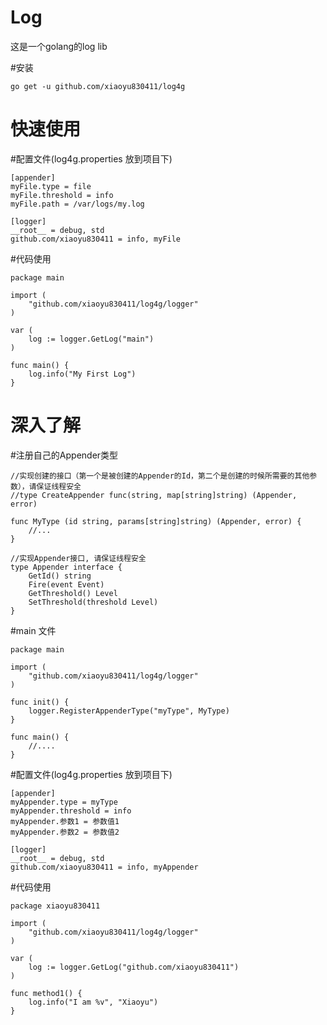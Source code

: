 Log
==========
这是一个golang的log lib

#安装
```shell
go get -u github.com/xiaoyu830411/log4g
```

快速使用
==========
#配置文件(log4g.properties 放到项目下)
```shell
[appender]
myFile.type = file
myFile.threshold = info
myFile.path = /var/logs/my.log

[logger]
__root__ = debug, std
github.com/xiaoyu830411 = info, myFile

```
#代码使用

```golang
package main

import (
	"github.com/xiaoyu830411/log4g/logger"
)

var (
    log := logger.GetLog("main")
)

func main() {
    log.info("My First Log")
}
```

深入了解
==========

#注册自己的Appender类型

```golang
//实现创建的接口（第一个是被创建的Appender的Id，第二个是创建的时候所需要的其他参数），请保证线程安全
//type CreateAppender func(string, map[string]string) (Appender, error)

func MyType (id string, params[string]string) (Appender, error) {
	//...
}

//实现Appender接口, 请保证线程安全
type Appender interface {
	GetId() string
	Fire(event Event)
	GetThreshold() Level
	SetThreshold(threshold Level)
}
```

#main 文件

```golang
package main

import (
    "github.com/xiaoyu830411/log4g/logger"
)

func init() {
	logger.RegisterAppenderType("myType", MyType)
}

func main() {
    //....
}
```

#配置文件(log4g.properties 放到项目下)
```shell
[appender]
myAppender.type = myType
myAppender.threshold = info
myAppender.参数1 = 参数值1
myAppender.参数2 = 参数值2

[logger]
__root__ = debug, std
github.com/xiaoyu830411 = info, myAppender
```
#代码使用
```golang
package xiaoyu830411

import (
    "github.com/xiaoyu830411/log4g/logger"
)

var (
	log := logger.GetLog("github.com/xiaoyu830411")
)

func method1() {
    log.info("I am %v", "Xiaoyu")
}
```